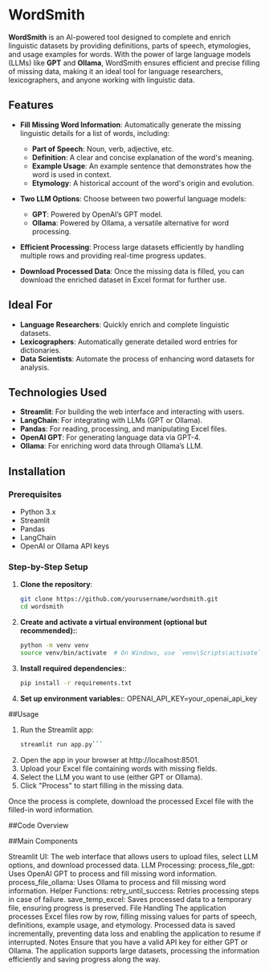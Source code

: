 # WordSmith

**WordSmith** is an AI-powered tool designed to complete and enrich linguistic datasets by providing definitions, parts of speech, etymologies, and usage examples for words. With the power of large language models (LLMs) like **GPT** and **Ollama**, WordSmith ensures efficient and precise filling of missing data, making it an ideal tool for language researchers, lexicographers, and anyone working with linguistic data.

## Features

- **Fill Missing Word Information**: Automatically generate the missing linguistic details for a list of words, including:
  - **Part of Speech**: Noun, verb, adjective, etc.
  - **Definition**: A clear and concise explanation of the word's meaning.
  - **Example Usage**: An example sentence that demonstrates how the word is used in context.
  - **Etymology**: A historical account of the word's origin and evolution.
  
- **Two LLM Options**: Choose between two powerful language models:
  - **GPT**: Powered by OpenAI’s GPT model.
  - **Ollama**: Powered by Ollama, a versatile alternative for word processing.

- **Efficient Processing**: Process large datasets efficiently by handling multiple rows and providing real-time progress updates.

- **Download Processed Data**: Once the missing data is filled, you can download the enriched dataset in Excel format for further use.

## Ideal For

- **Language Researchers**: Quickly enrich and complete linguistic datasets.
- **Lexicographers**: Automatically generate detailed word entries for dictionaries.
- **Data Scientists**: Automate the process of enhancing word datasets for analysis.

## Technologies Used

- **Streamlit**: For building the web interface and interacting with users.
- **LangChain**: For integrating with LLMs (GPT or Ollama).
- **Pandas**: For reading, processing, and manipulating Excel files.
- **OpenAI GPT**: For generating language data via GPT-4.
- **Ollama**: For enriching word data through Ollama’s LLM.
  
## Installation

### Prerequisites

- Python 3.x
- Streamlit
- Pandas
- LangChain
- OpenAI or Ollama API keys

### Step-by-Step Setup

1. **Clone the repository**:
   ```bash
   git clone https://github.com/yourusername/wordsmith.git
   cd wordsmith

2. **Create and activate a virtual environment (optional but recommended):**:
   ```bash
   python -m venv venv
   source venv/bin/activate  # On Windows, use `venv\Scripts\activate`

3. **Install required dependencies:**:
   ```bash
   pip install -r requirements.txt

4. **Set up environment variables:**:
   OPENAI_API_KEY=your_openai_api_key


##Usage
1. Run the Streamlit app:
   ```bash
   streamlit run app.py```
   
2. Open the app in your browser at http://localhost:8501.
3. Upload your Excel file containing words with missing fields.
4. Select the LLM you want to use (either GPT or Ollama).
5. Click "Process" to start filling in the missing data.

Once the process is complete, download the processed Excel file with the filled-in word information.

##Code Overview

##Main Components

Streamlit UI: The web interface that allows users to upload files, select LLM options, and download processed data.
LLM Processing:
process_file_gpt: Uses OpenAI GPT to process and fill missing word information.
process_file_ollama: Uses Ollama to process and fill missing word information.
Helper Functions:
retry_until_success: Retries processing steps in case of failure.
save_temp_excel: Saves processed data to a temporary file, ensuring progress is preserved.
File Handling
The application processes Excel files row by row, filling missing values for parts of speech, definitions, example usage, and etymology.
Processed data is saved incrementally, preventing data loss and enabling the application to resume if interrupted.
Notes
Ensure that you have a valid API key for either GPT or Ollama.
The application supports large datasets, processing the information efficiently and saving progress along the way.


